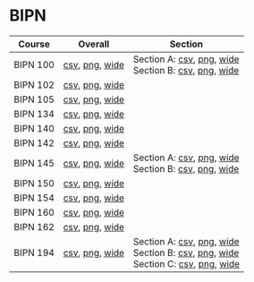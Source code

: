 # BIPN

| Course | Overall | Section |
| ------ | ------- | ------- |
| BIPN 100 | [csv](https://github.com/UCSD-Historical-Enrollment-Data/2023Winter/blob/main/overall/BIPN%20100.csv), [png](https://raw.githubusercontent.com/UCSD-Historical-Enrollment-Data/2023Winter/main/plot_overall/BIPN%20100.png), [wide](https://raw.githubusercontent.com/UCSD-Historical-Enrollment-Data/2023Winter/main/plot_overall_wide/BIPN%20100.png) | Section A: [csv](https://github.com/UCSD-Historical-Enrollment-Data/2023Winter/blob/main/section/BIPN%20100_A.csv), [png](https://raw.githubusercontent.com/UCSD-Historical-Enrollment-Data/2023Winter/main/plot_section/BIPN%20100_A.png), [wide](https://raw.githubusercontent.com/UCSD-Historical-Enrollment-Data/2023Winter/main/plot_section_wide/BIPN%20100_A.png)<br>Section B: [csv](https://github.com/UCSD-Historical-Enrollment-Data/2023Winter/blob/main/section/BIPN%20100_B.csv), [png](https://raw.githubusercontent.com/UCSD-Historical-Enrollment-Data/2023Winter/main/plot_section/BIPN%20100_B.png), [wide](https://raw.githubusercontent.com/UCSD-Historical-Enrollment-Data/2023Winter/main/plot_section_wide/BIPN%20100_B.png) |
| BIPN 102 | [csv](https://github.com/UCSD-Historical-Enrollment-Data/2023Winter/blob/main/overall/BIPN%20102.csv), [png](https://raw.githubusercontent.com/UCSD-Historical-Enrollment-Data/2023Winter/main/plot_overall/BIPN%20102.png), [wide](https://raw.githubusercontent.com/UCSD-Historical-Enrollment-Data/2023Winter/main/plot_overall_wide/BIPN%20102.png) |  |
| BIPN 105 | [csv](https://github.com/UCSD-Historical-Enrollment-Data/2023Winter/blob/main/overall/BIPN%20105.csv), [png](https://raw.githubusercontent.com/UCSD-Historical-Enrollment-Data/2023Winter/main/plot_overall/BIPN%20105.png), [wide](https://raw.githubusercontent.com/UCSD-Historical-Enrollment-Data/2023Winter/main/plot_overall_wide/BIPN%20105.png) |  |
| BIPN 134 | [csv](https://github.com/UCSD-Historical-Enrollment-Data/2023Winter/blob/main/overall/BIPN%20134.csv), [png](https://raw.githubusercontent.com/UCSD-Historical-Enrollment-Data/2023Winter/main/plot_overall/BIPN%20134.png), [wide](https://raw.githubusercontent.com/UCSD-Historical-Enrollment-Data/2023Winter/main/plot_overall_wide/BIPN%20134.png) |  |
| BIPN 140 | [csv](https://github.com/UCSD-Historical-Enrollment-Data/2023Winter/blob/main/overall/BIPN%20140.csv), [png](https://raw.githubusercontent.com/UCSD-Historical-Enrollment-Data/2023Winter/main/plot_overall/BIPN%20140.png), [wide](https://raw.githubusercontent.com/UCSD-Historical-Enrollment-Data/2023Winter/main/plot_overall_wide/BIPN%20140.png) |  |
| BIPN 142 | [csv](https://github.com/UCSD-Historical-Enrollment-Data/2023Winter/blob/main/overall/BIPN%20142.csv), [png](https://raw.githubusercontent.com/UCSD-Historical-Enrollment-Data/2023Winter/main/plot_overall/BIPN%20142.png), [wide](https://raw.githubusercontent.com/UCSD-Historical-Enrollment-Data/2023Winter/main/plot_overall_wide/BIPN%20142.png) |  |
| BIPN 145 | [csv](https://github.com/UCSD-Historical-Enrollment-Data/2023Winter/blob/main/overall/BIPN%20145.csv), [png](https://raw.githubusercontent.com/UCSD-Historical-Enrollment-Data/2023Winter/main/plot_overall/BIPN%20145.png), [wide](https://raw.githubusercontent.com/UCSD-Historical-Enrollment-Data/2023Winter/main/plot_overall_wide/BIPN%20145.png) | Section A: [csv](https://github.com/UCSD-Historical-Enrollment-Data/2023Winter/blob/main/section/BIPN%20145_A.csv), [png](https://raw.githubusercontent.com/UCSD-Historical-Enrollment-Data/2023Winter/main/plot_section/BIPN%20145_A.png), [wide](https://raw.githubusercontent.com/UCSD-Historical-Enrollment-Data/2023Winter/main/plot_section_wide/BIPN%20145_A.png)<br>Section B: [csv](https://github.com/UCSD-Historical-Enrollment-Data/2023Winter/blob/main/section/BIPN%20145_B.csv), [png](https://raw.githubusercontent.com/UCSD-Historical-Enrollment-Data/2023Winter/main/plot_section/BIPN%20145_B.png), [wide](https://raw.githubusercontent.com/UCSD-Historical-Enrollment-Data/2023Winter/main/plot_section_wide/BIPN%20145_B.png) |
| BIPN 150 | [csv](https://github.com/UCSD-Historical-Enrollment-Data/2023Winter/blob/main/overall/BIPN%20150.csv), [png](https://raw.githubusercontent.com/UCSD-Historical-Enrollment-Data/2023Winter/main/plot_overall/BIPN%20150.png), [wide](https://raw.githubusercontent.com/UCSD-Historical-Enrollment-Data/2023Winter/main/plot_overall_wide/BIPN%20150.png) |  |
| BIPN 154 | [csv](https://github.com/UCSD-Historical-Enrollment-Data/2023Winter/blob/main/overall/BIPN%20154.csv), [png](https://raw.githubusercontent.com/UCSD-Historical-Enrollment-Data/2023Winter/main/plot_overall/BIPN%20154.png), [wide](https://raw.githubusercontent.com/UCSD-Historical-Enrollment-Data/2023Winter/main/plot_overall_wide/BIPN%20154.png) |  |
| BIPN 160 | [csv](https://github.com/UCSD-Historical-Enrollment-Data/2023Winter/blob/main/overall/BIPN%20160.csv), [png](https://raw.githubusercontent.com/UCSD-Historical-Enrollment-Data/2023Winter/main/plot_overall/BIPN%20160.png), [wide](https://raw.githubusercontent.com/UCSD-Historical-Enrollment-Data/2023Winter/main/plot_overall_wide/BIPN%20160.png) |  |
| BIPN 162 | [csv](https://github.com/UCSD-Historical-Enrollment-Data/2023Winter/blob/main/overall/BIPN%20162.csv), [png](https://raw.githubusercontent.com/UCSD-Historical-Enrollment-Data/2023Winter/main/plot_overall/BIPN%20162.png), [wide](https://raw.githubusercontent.com/UCSD-Historical-Enrollment-Data/2023Winter/main/plot_overall_wide/BIPN%20162.png) |  |
| BIPN 194 | [csv](https://github.com/UCSD-Historical-Enrollment-Data/2023Winter/blob/main/overall/BIPN%20194.csv), [png](https://raw.githubusercontent.com/UCSD-Historical-Enrollment-Data/2023Winter/main/plot_overall/BIPN%20194.png), [wide](https://raw.githubusercontent.com/UCSD-Historical-Enrollment-Data/2023Winter/main/plot_overall_wide/BIPN%20194.png) | Section A: [csv](https://github.com/UCSD-Historical-Enrollment-Data/2023Winter/blob/main/section/BIPN%20194_A.csv), [png](https://raw.githubusercontent.com/UCSD-Historical-Enrollment-Data/2023Winter/main/plot_section/BIPN%20194_A.png), [wide](https://raw.githubusercontent.com/UCSD-Historical-Enrollment-Data/2023Winter/main/plot_section_wide/BIPN%20194_A.png)<br>Section B: [csv](https://github.com/UCSD-Historical-Enrollment-Data/2023Winter/blob/main/section/BIPN%20194_B.csv), [png](https://raw.githubusercontent.com/UCSD-Historical-Enrollment-Data/2023Winter/main/plot_section/BIPN%20194_B.png), [wide](https://raw.githubusercontent.com/UCSD-Historical-Enrollment-Data/2023Winter/main/plot_section_wide/BIPN%20194_B.png)<br>Section C: [csv](https://github.com/UCSD-Historical-Enrollment-Data/2023Winter/blob/main/section/BIPN%20194_C.csv), [png](https://raw.githubusercontent.com/UCSD-Historical-Enrollment-Data/2023Winter/main/plot_section/BIPN%20194_C.png), [wide](https://raw.githubusercontent.com/UCSD-Historical-Enrollment-Data/2023Winter/main/plot_section_wide/BIPN%20194_C.png) |
